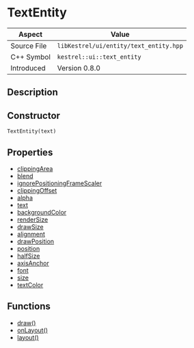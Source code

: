 # TextEntity
| Aspect | Value |
| --- | --- |
| Source File | `libKestrel/ui/entity/text_entity.hpp` |
| C++ Symbol | `kestrel::ui::text_entity` |
| Introduced | Version 0.8.0 |
## Description

## Constructor
```
TextEntity(text)
```
## Properties

 - [clippingArea](clippingArea.md)
 - [blend](blend.md)
 - [ignorePositioningFrameScaler](ignorePositioningFrameScaler.md)
 - [clippingOffset](clippingOffset.md)
 - [alpha](alpha.md)
 - [text](text.md)
 - [backgroundColor](backgroundColor.md)
 - [renderSize](renderSize.md)
 - [drawSize](drawSize.md)
 - [alignment](alignment.md)
 - [drawPosition](drawPosition.md)
 - [position](position.md)
 - [halfSize](halfSize.md)
 - [axisAnchor](axisAnchor.md)
 - [font](font.md)
 - [size](size.md)
 - [textColor](textColor.md)
## Functions

 - [draw()](draw.md)
 - [onLayout()](onLayout.md)
 - [layout()](layout.md)
